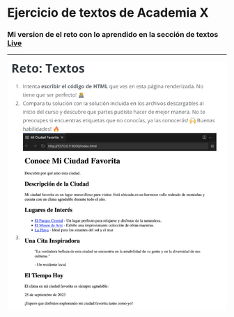 # Ejercicio de textos de Academia X

### Mi version de el reto con lo aprendido en la sección de textos [Live](https://jendev497.github.io/retos-academiaX-textos/)

---

![example](/assets/example.png)
